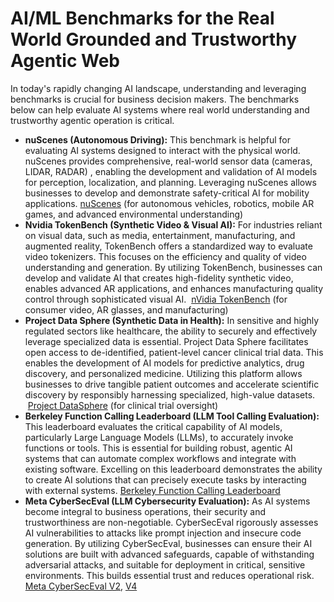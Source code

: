 # AI/ML Benchmarks for the Real World Grounded and  Trustworthy Agentic Web

In today's rapidly changing AI landscape, understanding and leveraging benchmarks is crucial for business decision makers. The benchmarks below can help evaluate AI systems where real world understanding and trustworthy agentic operation is critical.

- **nuScenes (Autonomous Driving):** This benchmark is helpful for evaluating AI systems designed to interact with the physical world. nuScenes provides comprehensive, real-world sensor data (cameras, LIDAR, RADAR) , enabling the development and validation of AI models for perception, localization, and planning. Leveraging nuScenes allows businesses to develop and demonstrate safety-critical AI for mobility applications. [nuScenes](https://www.nuscenes.org/object-detection?externalData=all&mapData=all&modalities=Any)  (for autonomous vehicles, robotics, mobile AR games, and advanced environmental understanding)
- **Nvidia TokenBench (Synthetic Video & Visual AI):** For industries reliant on visual data, such as media, entertainment, manufacturing, and augmented reality, TokenBench offers a standardized way to evaluate video tokenizers. This focuses on the efficiency and quality of video understanding and generation. By utilizing TokenBench, businesses can develop and validate AI that creates high-fidelity synthetic video, enables advanced AR applications, and enhances manufacturing quality control through sophisticated visual AI.  [nVidia TokenBench](https://github.com/NVlabs/TokenBench) (for consumer video, AR glasses, and manufacturing) 
- **Project Data Sphere (Synthetic Data in Health):** In sensitive and highly regulated sectors like healthcare, the ability to securely and effectively leverage specialized data is essential. Project Data Sphere facilitates open access to de-identified, patient-level cancer clinical trial data. This enables the development of AI models for predictive analytics, drug discovery, and personalized medicine. Utilizing this platform allows businesses to drive tangible patient outcomes and accelerate scientific discovery by responsibly harnessing specialized, high-value datasets.  [Project DataSphere](https://data.projectdatasphere.org/projectdatasphere/html/home) (for clinical trial oversight) 
- **Berkeley Function Calling Leaderboard (LLM Tool Calling Evaluation):** This leaderboard evaluates the critical capability of AI models, particularly Large Language Models (LLMs), to accurately invoke functions or tools. This is essential for building robust, agentic AI systems that can automate complex workflows and integrate with existing software. Excelling on this leaderboard demonstrates the ability to create AI solutions that can precisely execute tasks by interacting with external systems. [Berkeley Function Calling Leaderboard](https://gorilla.cs.berkeley.edu/leaderboard.html)
- **Meta CyberSecEval (LLM Cybersecurity Evaluation):** As AI systems become integral to business operations, their security and trustworthiness are non-negotiable. CyberSecEval rigorously assesses AI vulnerabilities to attacks like prompt injection and insecure code generation. By utilizing CyberSecEval, businesses can ensure their AI solutions are built with advanced safeguards, capable of withstanding adversarial attacks, and suitable for deployment in critical, sensitive environments. This builds essential trust and reduces operational risk. [Meta CyberSecEval V2](https://ai.meta.com/research/publications/cyberseceval-2-a-wide-ranging-cybersecurity-evaluation-suite-for-large-language-models/), [V4](https://meta-llama.github.io/PurpleLlama/CyberSecEval/)
